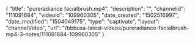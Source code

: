 {
    "title": "pureradiance facialbrush.mp4",
    "description": "",
    "channelid": "111091684",
    "videoid": "109960305",
    "date_created": "1502516997",
    "date_modified": "1504049175",
    "type": "captivate",
    "layout": "channelVideo",
    "url": "\/bbbusa-latest-videos\/pureradiance-facialbrush-mp4-3-notes\/111091684-109960305"
}